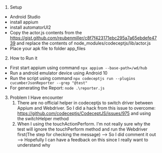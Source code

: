 1. Setup

-   Android Studio
-   install appium
-   install automatorUI2
-   Copy the actor.js contents from the https://gist.github.com/reubenmiller/c8f7f423171ebc295a7a65ebdefe4739 and replace the contents of node_modules/codeceptjs/lib/actor.js
-   Place your apk file to folder app_files

2. How to Run it

-   First start appium using command `npx appium --base-path=/wd/hub`
-   Run a android emulator device using Android 10
-   Run the script using command `npx codeceptjs run --plugins cucumberJsonReporter --grep "@test"`
-   For generating the Report: `node .\reporter.js`

3. Problem I Have encounter
    1. There are no official helper in codeceptjs to switch driver between Appium and Webdriver. So I did a hack from this issue to overcome: https://github.com/codeceptjs/CodeceptJS/issues/975 and using the switchHelper method
    2. When I using the touchActionPerform. I'm not really sure why the test will ignore the touchPerform method and run the Webdriver first(The step for checking the message) --> So I did comment it out --> Hopefully I can have a feedback on this since I really want to understand why
